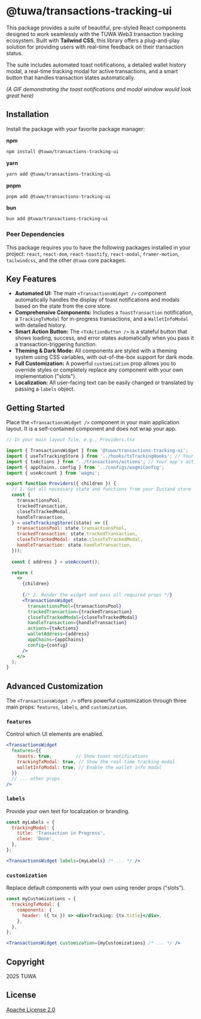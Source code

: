 # @tuwa/transactions-tracking-ui

This package provides a suite of beautiful, pre-styled React components designed to work seamlessly with the TUWA Web3 transaction tracking ecosystem. Built with **Tailwind CSS**, this library offers a plug-and-play solution for providing users with real-time feedback on their transaction status.

The suite includes automated toast notifications, a detailed wallet history modal, a real-time tracking modal for active transactions, and a smart button that handles transaction states automatically.

*(A GIF demonstrating the toast notifications and modal window would look great here)*

## Installation

Install the package with your favorite package manager:

**npm**

```bash
npm install @tuwa/transactions-tracking-ui
```

**yarn**

```bash
yarn add @tuwa/transactions-tracking-ui
```

**pnpm**

```bash
pnpm add @tuwa/transactions-tracking-ui
```

**bun**

```bash
bun add @tuwa/transactions-tracking-ui
```

### Peer Dependencies

This package requires you to have the following packages installed in your project: `react`, `react-dom`, `react-toastify`, `react-modal`, `framer-motion`, `tailwindcss`, and the other `@tuwa` core packages.

## Key Features

* **Automated UI:** The main `<TransactionsWidget />` component automatically handles the display of toast notifications and modals based on the state from the core store.
* **Comprehensive Components:** Includes a `ToastTransaction` notification, a `TrackingTxModal` for in-progress transactions, and a `WalletInfoModal` with detailed history.
* **Smart Action Button:** The `<TxActionButton />` is a stateful button that shows loading, success, and error states automatically when you pass it a transaction-triggering function.
* **Theming & Dark Mode:** All components are styled with a theming system using CSS variables, with out-of-the-box support for dark mode.
* **Full Customization:** A powerful `customization` prop allows you to override styles or completely replace any component with your own implementation ("slots").
* **Localization:** All user-facing text can be easily changed or translated by passing a `labels` object.

## Getting Started

Place the `<TransactionsWidget />` component in your main application layout. It is a self-contained component and does not wrap your app.

```jsx
// In your main layout file, e.g., Providers.tsx

import { TransactionsWidget } from '@tuwa/transactions-tracking-ui';
import { useTxTrackingStore } from '../hooks/txTrackingHooks'; // Your app's hook
import { txActions } from '../transactions/actions'; // Your app's action registry
import { appChains, config } from '../configs/wagmiConfig';
import { useAccount } from 'wagmi';

export function Providers({ children }) {
  // 1. Get all necessary state and functions from your Zustand store
  const {
    transactionsPool,
    trackedTransaction,
    closeTxTrackedModal,
    handleTransaction,
  } = useTxTrackingStore((state) => ({
    transactionsPool: state.transactionsPool,
    trackedTransaction: state.trackedTransaction,
    closeTxTrackedModal: state.closeTxTrackedModal,
    handleTransaction: state.handleTransaction,
  }));
  
  const { address } = useAccount();

  return (
    <>
      {children}
      
      {/* 2. Render the widget and pass all required props */}
      <TransactionsWidget
        transactionsPool={transactionsPool}
        trackedTransaction={trackedTransaction}
        closeTxTrackedModal={closeTxTrackedModal}
        handleTransaction={handleTransaction}
        actions={txActions}
        walletAddress={address}
        appChains={appChains}
        config={config}
      />
    </>
  );
}
```

## Advanced Customization

The `<TransactionsWidget />` offers powerful customization through three main props: `features`, `labels`, and `customization`.

### `features`

Control which UI elements are enabled.

```jsx
<TransactionsWidget
  features={{
    toasts: true,         // Show toast notifications
    trackingTxModal: true, // Show the real-time tracking modal
    walletInfoModal: true, // Enable the wallet info modal
  }}
  // ... other props
/>
```

### `labels`

Provide your own text for localization or branding.

```jsx
const myLabels = {
  trackingModal: {
    title: 'Transaction in Progress',
    close: 'Done',
  },
};

<TransactionsWidget labels={myLabels} /* ... */ />
```

### `customization`

Replace default components with your own using render props ("slots").

```jsx
const myCustomizations = {
  trackingTxModal: {
    components: {
      header: ({ tx }) => <div>Tracking: {tx.title}</div>,
    },
  },
};

<TransactionsWidget customization={myCustomizations} /* ... */ />
```

## Copyright

2025 TUWA

## License

[Apache License 2.0](./LICENSE)